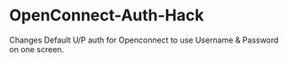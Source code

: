 # OpenConnect-Auth-Hack
Changes Default U/P auth for Openconnect to use Username &amp; Password on one screen.
